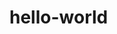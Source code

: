 # hello-world



<!DOCTYPE html>
<html xmlns="http://www.w3.org/1999/xhtml">
<head>
    <title>Performing Calculations in a Table</title>
    <script src="../scripts/jquery-1.11.1.min.js"></script>
    <script type="text/javascript">
        $(function () {
            $('.pnm, .price, .subtot, .grdtot').prop('readonly', true);
            var $tblrows = $("#tblProducts tbody tr");

            $tblrows.each(function (index) {
                var $tblrow = $(this);

                $tblrow.find('.qty').on('change', function () {

                    var qty = $tblrow.find("[name=qty]").val();
                    var price = $tblrow.find("[name=price]").val();
                    var subTotal = parseInt(qty, 10) * parseFloat(price);

                    if (!isNaN(subTotal)) {

                        $tblrow.find('.subtot').val(subTotal.toFixed(2));
                        var grandTotal = 0;

                        $(".subtot").each(function () {
                            var stval = parseFloat($(this).val());
                            grandTotal += isNaN(stval) ? 0 : stval;
                        });

                        $('.grdtot').val(grandTotal.toFixed(2));
                    }
                });
            });
        });
    </script>
</head>
<body>
    <h2>Performing Calculations in a Table</h2>
    <p>Enter a number in the Quantity Column
        and hit tab
    </p>
    <table id="tblProducts">
    <thead>
        <tr>
        <td>Product</td>
        <td>Quantity</td>
        <td>Price</td>
        <td>Sub-Total</td>
        </tr>
    </thead>
    <tbody>
        <tr>
        <td><input type="text" class="pnm" value="Product One" name="pnm" /></td>
        <td><input type="text" class="qty" value="" name="qty"/></td>
        <td><input type="text" class="price" value="220" name="price"/></td>
        <td><input type="text" class="subtot" value="0" name="subtot"/></td>
        </tr>
        <tr>
        <td><input type="text" class="pnm" value="Product Two" name="pnm" /></td>
        <td><input type="text" class="qty" value="" name="qty"/></td>
        <td><input type="text" class="price" value="18.32" name="price"/></td>
        <td><input type="text" class="subtot" value="0" name="subtot"/></td>
        </tr>
        <tr>
        <td><input type="text" class="pnm" value="Product Three" name="pnm" /></td>
        <td><input type="text" class="qty" value="" name="qty"/></td>
        <td><input type="text" class="price" value="29" name="price"/></td>
        <td><input type="text" class="subtot" value="0" name="subtot"/></td>
        </tr>
        <tr>
        <td><input type="text" class="pnm" value="Product Four" name="pnm" /></td>
        <td><input type="text" class="qty" value="" name="qty"/></td>
        <td><input type="text" class="price" value="19.99" name="price"/></td>
        <td><input type="text" class="subtot" value="0" name="subtot"/></td>
        </tr>
    </tbody>
    <tfoot>
        <tr>
        <td></td>
        <td></td>
        <td></td>
        <td><input type="text" class="grdtot" value="" name=""/></td>
        </tr>
    </tfoot>
    </table>
</body>
</html>
